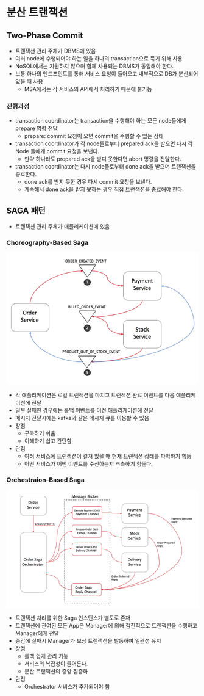 # 분산 트랜잭션

## Two-Phase Commit

- 트랜잭션 관리 주체가 DBMS에 있음
- 여러 node에 수행되어야 하는 일을 하나의 transaction으로 묶기 위해 사용
- NoSQL에서는 지원하지 않으며 함께 사용되는 DBMS가 동일해야 한다.
- 보통 하나의 엔드포인트를 통해 서비스 요청이 들어오고 내부적으로 DB가 분산되어있을 때 사용
    - MSA에서는 각 서비스의 API에서 처리하기 때문에 불가능

### 진행과정

- transaction coordinator는 transaction을 수행해야 하는 모든 node들에게 prepare 명령 전달
    - prepare: commit 요청이 오면 commit을 수행할 수 있는 상태
- transaction coordinator가 각 node들로부터 prepared ack을 받으면 다시 각 Node 들에게 commit 요청을 보낸다.
    - 만약 하나라도 prepared ack을 받디 못한다면 abort 명령을 전달한다.
- transaction coordinator는 다시 node들로부터 done ack을 받으며 트랜잭션을 종료한다.
    - done ack를 받지 못한 경우 다시 commit 요청을 보낸다.
    - 계속해서 done ack을 받지 못하는 경우 직접 트랜잭션을 종료해야 한다.

## SAGA 패턴

- 트랜잭션 관리 주체가 애플리케이션에 있음

### **Choreography-Based Saga**

![choreography_saga.png](static/choreography_saga.png)

- 각 애플리케이션은 로컬 트랜잭션을 마치고 트랜잭션 완료 이벤트를 다음 애플리케이션에 전달
- 일부 실패한 경우에는 롤백 이벤트를 이전 애플리케이션에 전달
- 메시지 전달시에는 kafka와 같은 메시지 큐를 이용할 수 있음
- 장점
    - 구축하기 쉬움
    - 이해하기 쉽고 간단함
- 단점
    - 여러 서비스에 트랜잭션이 걸쳐 있을 때 현재 트랜잭션 상태를 파악하기 힘듦
    - 어떤 서비스가 어떤 이벤트를 수신하는지 추측하기 힘들다.

### **Orchestraion-Based Saga**

![orchestration_saga.png](static/orchestration_saga.png)

- 트랜잭션 처리를 위한 Saga 인스턴스가 별도로 존재
- 트랜잭션에 관여된 모든 App은 Manager에 의해 점진적으로 트랜잭션을 수행하고 Manager에게 전달
- 중간에 실패시 Manager가 보상 트랜잭션을 발동하여 일관성 유지
- 장점
    - 롤백 쉽게 관리 가능
    - 서비스의 복잡성이 줄어든다.
    - 분산 트랜잭션의 중앙 집중화
- 단점
    - Orchestrator 서비스가 추가되어야 함
